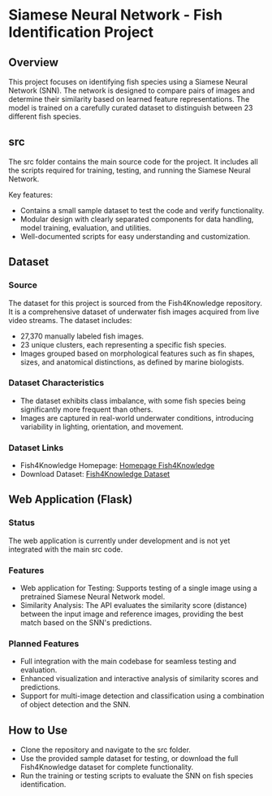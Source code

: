 # Siamese Neural Network - Fish Identification Project

## Overview

This project focuses on identifying fish species using a Siamese Neural Network (SNN). The network is designed to compare pairs of images and determine their similarity based on learned feature representations. The model is trained on a carefully curated dataset to distinguish between 23 different fish species.

## src

The src folder contains the main source code for the project. It includes all the scripts required for training, testing, and running the Siamese Neural Network.

Key features:

* Contains a small sample dataset to test the code and verify functionality.
* Modular design with clearly separated components for data handling, model training, evaluation, and utilities.
* Well-documented scripts for easy understanding and customization.

## Dataset

### Source

The dataset for this project is sourced from the Fish4Knowledge repository. It is a comprehensive dataset of underwater fish images acquired from live video streams. The dataset includes:

* 27,370 manually labeled fish images.
* 23 unique clusters, each representing a specific fish species.
* Images grouped based on morphological features such as fin shapes, sizes, and anatomical distinctions, as defined by marine biologists.

### Dataset Characteristics

* The dataset exhibits class imbalance, with some fish species being significantly more frequent than others.
* Images are captured in real-world underwater conditions, introducing variability in lighting, orientation, and movement.

### Dataset Links

* Fish4Knowledge Homepage: [Homepage Fish4Knowledge](https://homepages.inf.ed.ac.uk/rbf/Fish4Knowledge/)
* Download Dataset: [Fish4Knowledge Dataset](https://homepages.inf.ed.ac.uk/rbf/Fish4Knowledge/GROUNDTRUTH/RECOG/)

## Web Application (Flask)

### Status

The web application is currently under development and is not yet integrated with the main src code.

### Features

* Web application for Testing: Supports testing of a single image using a pretrained Siamese Neural Network model.
* Similarity Analysis: The API evaluates the similarity score (distance) between the input image and reference images, providing the best match based on the SNN's predictions.

### Planned Features

* Full integration with the main codebase for seamless testing and evaluation.
* Enhanced visualization and interactive analysis of similarity scores and predictions.
* Support for multi-image detection and classification using a combination of object detection and the SNN.

## How to Use

* Clone the repository and navigate to the src folder.
* Use the provided sample dataset for testing, or download the full Fish4Knowledge dataset for complete functionality.
* Run the training or testing scripts to evaluate the SNN on fish species identification.
